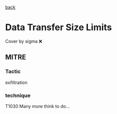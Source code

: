 [back](../index.md)
# Data Transfer Size Limits
Cover by sigma :x: 
## MITRE
### Tactic
exfiltration
### technique
T1030
Many more think to do...